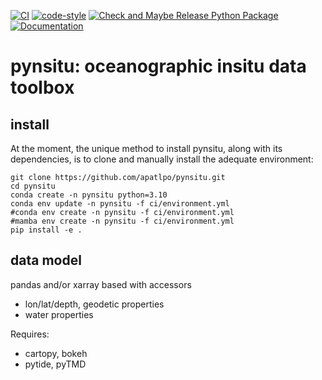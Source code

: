 [![CI](https://github.com/apatlpo/pynsitu/actions/workflows/ci.yaml/badge.svg)](https://github.com/apatlpo/pynsitu/actions/workflows/ci.yaml)
[![code-style](https://github.com/apatlpo/pynsitu/actions/workflows/linting.yaml/badge.svg)](https://github.com/apatlpo/pynsitu/actions/workflows/linting.yaml)
[![Check and Maybe Release Python Package](https://github.com/apatlpo/pynsitu/actions/workflows/release.yaml/badge.svg)](https://github.com/apatlpo/pynsitu/actions/workflows/release.yaml)
[![Documentation](https://readthedocs.org/projects/pynsitu/badge/?version=latest)](https://pynsitu.readthedocs.io/en/latest/?badge=latest)

# pynsitu: oceanographic insitu data toolbox

## install

At the moment, the unique method to install pynsitu, along with its dependencies, is to clone and manually install the adequate environment:

```
git clone https://github.com/apatlpo/pynsitu.git
cd pynsitu
conda create -n pynsitu python=3.10
conda env update -n pynsitu -f ci/environment.yml
#conda env create -n pynsitu -f ci/environment.yml
#mamba env create -n pynsitu -f ci/environment.yml
pip install -e .
```



## data model

pandas and/or xarray based with accessors

- lon/lat/depth, geodetic properties
- water properties

Requires:

- cartopy, bokeh
- pytide, pyTMD
